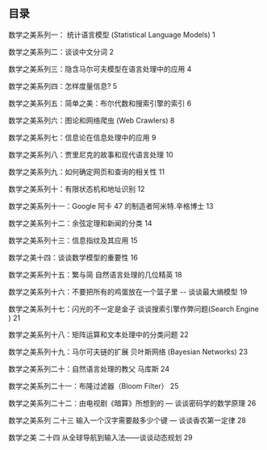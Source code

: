 ## 目录

数学之美系列一： 统计语言模型 (Statistical Language Models) 1

数学之美系列二：谈谈中文分词 2

数学之美系列三：隐含马尔可夫模型在语言处理中的应用 4

数学之美系列四：怎样度量信息? 5

数学之美系列五：简单之美：布尔代数和搜索引擎的索引 6

数学之美系列六：图论和网络爬虫 (Web Crawlers) 8

数学之美系列七：信息论在信息处理中的应用 9

数学之美系列八：贾里尼克的故事和现代语言处理 10

数学之美系列九：如何确定网页和查询的相关性 11

数学之美系列十：有限状态机和地址识别 12

数学之美系列十一：Google 阿卡 47 的制造者阿米特.辛格博士 13

数学之美系列十二：余弦定理和新闻的分类 14

数学之美系列十三：信息指纹及其应用 15

数学之美十四：谈谈数学模型的重要性 16

数学之美系列十五：繁与简 自然语言处理的几位精英 18

数学之美系列十六：不要把所有的鸡蛋放在一个篮子里 -- 谈谈最大熵模型 19

数学之美系列十七：闪光的不一定是金子 谈谈搜索引擎作弊问题(Search Engine ) 21

数学之美系列十八：矩阵运算和文本处理中的分类问题 22

数学之美系列十九：马尔可夫链的扩展 贝叶斯网络 (Bayesian Networks) 23

数学之美系列二十：自然语言处理的教父 马库斯 24

数学之美系列二十一：布隆过滤器（Bloom Filter） 25

数学之美系列二十二：由电视剧《暗算》所想到的 — 谈谈密码学的数学原理 26

数学之美系列 二十三 输入一个汉字需要敲多少个键 — 谈谈香农第一定律 28

数学之美 二十四 从全球导航到输入法——谈谈动态规划 29


